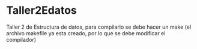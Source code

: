 # Taller2Edatos
Taller 2 de Estructura de datos, para compilarlo se debe hacer un make (el archivo makefile ya esta creado, por lo que se debe modificar el compilador)
